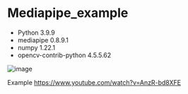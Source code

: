 # Mediapipe_example

- Python    3.9.9
- mediapipe 0.8.9.1
- numpy     1.22.1
- opencv-contrib-python 4.5.5.62

![image](https://user-images.githubusercontent.com/17475338/154716456-c1b8e8a2-3c83-4a71-8a5c-40582c0d4503.png)

 Example
https://www.youtube.com/watch?v=AnzR-bd8XFE
